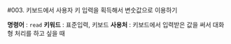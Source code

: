 #003. 키보드에서 사용자 키 입력을 획득해서 변숫값으로 이용하기

**명령어** : `read`
**키워드** : 표준입력, 키보드
**사용처** : 키보드에서 입력받은 값을 써서 대화형 처리를 하고 싶을 때


